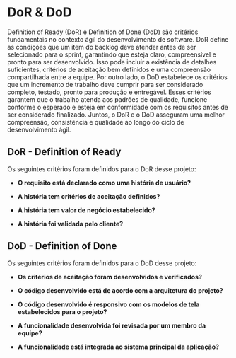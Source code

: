 # DoR & DoD

Definition of Ready (DoR) e Definition of Done (DoD) são critérios fundamentais no contexto ágil do desenvolvimento de software. DoR define as condições que um item do backlog deve atender antes de ser selecionado para o sprint, garantindo que esteja claro, compreensível e pronto para ser desenvolvido. Isso pode incluir a existência de detalhes suficientes, critérios de aceitação bem definidos e uma compreensão compartilhada entre a equipe. Por outro lado, o DoD estabelece os critérios que um incremento de trabalho deve cumprir para ser considerado completo, testado, pronto para produção e entregável. Esses critérios garantem que o trabalho atenda aos padrões de qualidade, funcione conforme o esperado e esteja em conformidade com os requisitos antes de ser considerado finalizado. Juntos, o DoR e o DoD asseguram uma melhor compreensão, consistência e qualidade ao longo do ciclo de desenvolvimento ágil.

## DoR - Definition of Ready

Os seguintes critérios foram definidos para o DoR desse projeto:

- **O requisito está declarado como uma história de usuário?**

- **A história tem critérios de aceitação definidos?**

- **A história tem valor de negócio estabelecido?**

- **A história foi validada pelo cliente?**

## DoD - Definition of Done

Os seguintes critérios foram definidos para o DoD desse projeto:

- **Os critérios de aceitação foram desenvolvidos e verificados?**

- **O código desenvolvido está de acordo com a arquitetura do projeto?**

- **O código desenvolvido é responsivo com os modelos de tela estabelecidos para o projeto?**

- **A funcionalidade desenvolvida foi revisada por um membro da equipe?**

- **A funcionalidade está integrada ao sistema principal da aplicação?**
